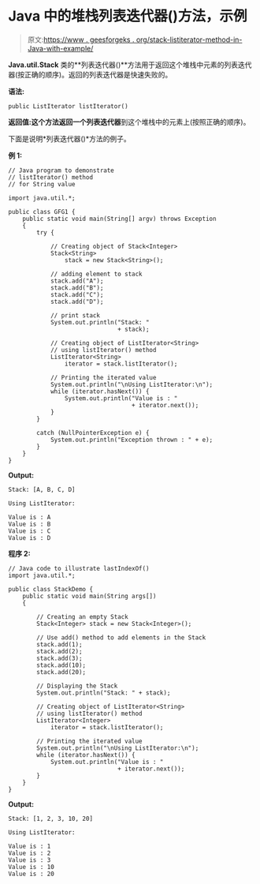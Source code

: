 # Java 中的堆栈列表迭代器()方法，示例

> 原文:[https://www . geesforgeks . org/stack-listiterator-method-in-Java-with-example/](https://www.geeksforgeeks.org/stack-listiterator-method-in-java-with-example/)

**Java.util.Stack** 类的**列表迭代器()**方法用于返回这个堆栈中元素的列表迭代器(按正确的顺序)。返回的列表迭代器是快速失败的。

**语法:**

```
public ListIterator listIterator()
```

**返回值:**这个方法返回一个**列表迭代器**到这个堆栈中的元素上(按照正确的顺序)。

下面是说明*列表迭代器()*方法的例子。

**例 1:**

```
// Java program to demonstrate
// listIterator() method
// for String value

import java.util.*;

public class GFG1 {
    public static void main(String[] argv) throws Exception
    {
        try {

            // Creating object of Stack<Integer>
            Stack<String>
                stack = new Stack<String>();

            // adding element to stack
            stack.add("A");
            stack.add("B");
            stack.add("C");
            stack.add("D");

            // print stack
            System.out.println("Stack: "
                               + stack);

            // Creating object of ListIterator<String>
            // using listIterator() method
            ListIterator<String>
                iterator = stack.listIterator();

            // Printing the iterated value
            System.out.println("\nUsing ListIterator:\n");
            while (iterator.hasNext()) {
                System.out.println("Value is : "
                                   + iterator.next());
            }
        }

        catch (NullPointerException e) {
            System.out.println("Exception thrown : " + e);
        }
    }
}
```

**Output:**

```
Stack: [A, B, C, D]

Using ListIterator:

Value is : A
Value is : B
Value is : C
Value is : D

```

**程序 2:**

```
// Java code to illustrate lastIndexOf()
import java.util.*;

public class StackDemo {
    public static void main(String args[])
    {

        // Creating an empty Stack
        Stack<Integer> stack = new Stack<Integer>();

        // Use add() method to add elements in the Stack
        stack.add(1);
        stack.add(2);
        stack.add(3);
        stack.add(10);
        stack.add(20);

        // Displaying the Stack
        System.out.println("Stack: " + stack);

        // Creating object of ListIterator<String>
        // using listIterator() method
        ListIterator<Integer>
            iterator = stack.listIterator();

        // Printing the iterated value
        System.out.println("\nUsing ListIterator:\n");
        while (iterator.hasNext()) {
            System.out.println("Value is : "
                               + iterator.next());
        }
    }
}
```

**Output:**

```
Stack: [1, 2, 3, 10, 20]

Using ListIterator:

Value is : 1
Value is : 2
Value is : 3
Value is : 10
Value is : 20

```